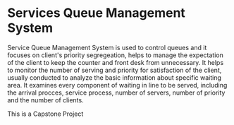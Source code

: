 # Services Queue Management System
Service Queue Management System  is used to control queues and it focuses on client's priority segregeation, helps to manage the expectation of the client to keep the counter and front desk from unnecessary.
It helps to monitor the number of serving and priority for satisfaction of the client, usually conducted to analyze the basic information about specific waiting area.
It examines every component of waiting in line to be served, including the arrival procces, service process, number of servers, number of priority and the number of clients.

This is a Capstone Project
